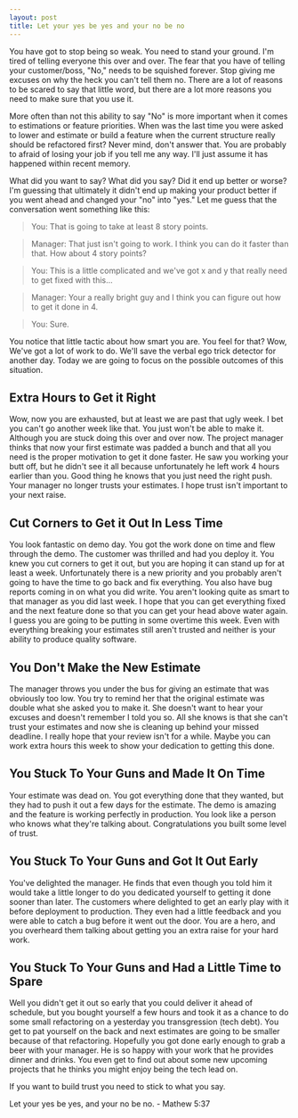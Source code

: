 ```yaml
---
layout: post
title: Let your yes be yes and your no be no
---
```


You have got to stop being so weak. You need to stand your ground. I'm
tired of telling everyone this over and over. The fear that you have of
telling your customer/boss, "No," needs to be squished forever. Stop
giving me excuses on why the heck you can't tell them no. There are a
lot of reasons to be scared to say that little word, but there are a lot
more reasons you need to make sure that you use it.

More often than not this ability to say "No" is more important when it
comes to estimations or feature priorities. When was the last time you
were asked to lower and estimate or build a feature when the current
structure really should be refactored first? Never mind, don't answer
that. You are probably to afraid of losing your job if you tell me any
way. I'll just assume it has happened within recent memory.

What did you want to say? What did you say? Did it end up better or
worse? I'm guessing that ultimately it didn't end up making your product
better if you went ahead and changed your "no" into "yes." Let me guess
that the conversation went something like this:

> You: That is going to take at least 8 story points.

> Manager: That just isn't going to work. I think you can do it faster
> than that. How about 4 story points?

> You: This is a little complicated and we've got x and y that really
> need to get fixed with this...

> Manager: Your a really bright guy and I think you can figure out how
> to get it done in 4.

> You: Sure.

You notice that little tactic about how smart you are. You feel for
that? Wow, We've got a lot of work to do. We'll save the verbal ego
trick detector for another day. Today we are going to focus on the
possible outcomes of this situation.

Extra Hours to Get it Right
---------------------------

Wow, now you are exhausted, but at least we are past that ugly week. I
bet you can't go another week like that. You just won't be able to make
it. Although you are stuck doing this over and over now. The project
manager thinks that now your first estimate was padded a bunch and that
all you need is the proper motivation to get it done faster. He saw you
working your butt off, but he didn't see it all because unfortunately he
left work 4 hours earlier than you. Good thing he knows that you just
need the right push. Your manager no longer trusts your estimates. I
hope trust isn't important to your next raise.

Cut Corners to Get it Out In Less Time
--------------------------------------

You look fantastic on demo day. You got the work done on time and flew
through the demo. The customer was thrilled and had you deploy it. You
knew you cut corners to get it out, but you are hoping it can stand up
for at least a week. Unfortunately there is a new priority and you
probably aren't going to have the time to go back and fix everything.
You also have bug reports coming in on what you did write. You aren't
looking quite as smart to that manager as you did last week. I hope that
you can get everything fixed and the next feature done so that you can
get your head above water again. I guess you are going to be putting in
some overtime this week. Even with everything breaking your estimates
still aren't trusted and neither is your ability to produce quality
software.

You Don't Make the New Estimate
-------------------------------

The manager throws you under the bus for giving an estimate that was
obviously too low. You try to remind her that the original estimate was
double what she asked you to make it. She doesn't want to hear your
excuses and doesn't remember I told you so. All she knows is that she
can't trust your estimates and now she is cleaning up behind your missed
deadline. I really hope that your review isn't for a while. Maybe you
can work extra hours this week to show your dedication to getting this
done.

You Stuck To Your Guns and Made It On Time
------------------------------------------

Your estimate was dead on. You got everything done that they wanted, but
they had to push it out a few days for the estimate. The demo is amazing
and the feature is working perfectly in production. You look like a
person who knows what they're talking about. Congratulations you built
some level of trust.

You Stuck To Your Guns and Got It Out Early
-------------------------------------------

You've delighted the manager. He finds that even though you told him it
would take a little longer to do you dedicated yourself to getting it
done sooner than later. The customers where delighted to get an early
play with it before deployment to production. They even had a little
feedback and you were able to catch a bug before it went out the door.
You are a hero, and you overheard them talking about getting you an
extra raise for your hard work.

You Stuck To Your Guns and Had a Little Time to Spare
-----------------------------------------------------

Well you didn't get it out so early that you could deliver it ahead of
schedule, but you bought yourself a few hours and took it as a chance to
do some small refactoring on a yesterday you transgression (tech debt).
You get to pat yourself on the back and next estimates are going to be
smaller because of that refactoring. Hopefully you got done early enough
to grab a beer with your manager. He is so happy with your work that he
provides dinner and drinks. You even get to find out about some new
upcoming projects that he thinks you might enjoy being the tech lead on.

If you want to build trust you need to stick to what you say.

Let your yes be yes, and your no be no. - Mathew 5:37
